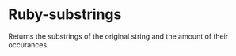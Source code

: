 # Ruby-substrings
Returns the substrings of the original string and the amount of their occurances.
